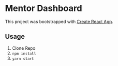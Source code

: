 # Mentor Dashboard

This project was bootstrapped with [Create React App](https://github.com/facebookincubator/create-react-app).

## Usage
1. Clone Repo
2. `npm install`
3. `yarn start`
